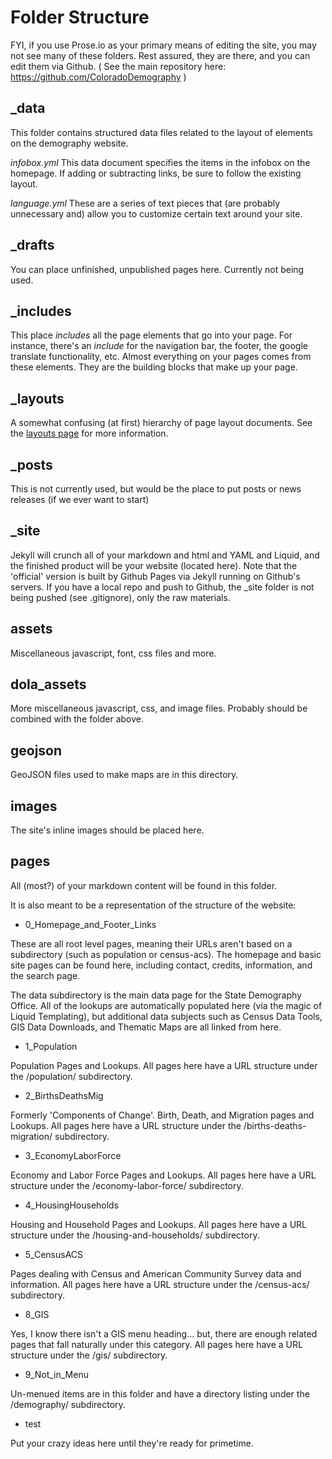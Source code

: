 # Folder Structure

FYI, if you use Prose.io as your primary means of editing the site, you may not see many of these folders.  Rest assured, they are there, and you can edit them via Github.
( See the main repository here: https://github.com/ColoradoDemography )

## \_data

This folder contains structured data files related to the layout of elements on the demography website.

*infobox.yml* This data document specifies the items in the infobox on the homepage.  If adding or subtracting links, be sure to follow the existing layout.

*language.yml* These are a series of text pieces that (are probably unnecessary and) allow you to customize certain text around your site.

## \_drafts

You can place unfinished, unpublished pages here.  Currently not being used.

## \_includes

This place *includes* all the page elements that go into your page.  For instance, there's an *include* for the navigation bar, the footer, the google translate functionality, etc.  Almost everything on your pages comes from these elements.  They are the building blocks that make up your page.

## \_layouts

A somewhat confusing (at first) hierarchy of page layout documents.  See the [layouts page](doc/layouts.md) for more information.

## \_posts

This is not currently used, but would be the place to put posts or news releases (if we ever want to start)

## \_site

Jekyll will crunch all of your markdown and html and YAML and Liquid, and the finished product will be your website (located here).  Note that the 'official' version is built by Github Pages via Jekyll running on Github's servers.  If you have a local repo and push to Github, the \_site folder is not being pushed (see .gitignore), only the raw materials.

## assets

Miscellaneous javascript, font, css files and more.

## dola\_assets

More miscellaneous javascript, css, and image files.  Probably should be combined with the folder above.

## geojson

GeoJSON files used to make maps are in this directory.

## images

The site's inline images should be placed here.

## pages

All (most?) of your markdown content will be found in this folder.  

It is also meant to be a representation of the structure of the website:

- 0\_Homepage\_and\_Footer\_Links

These are all root level pages, meaning their URLs aren't based on a subdirectory (such as population or census-acs).  The homepage and basic site pages can be found here, including contact, credits, information, and the search page.  

The data subdirectory is the main data page for the State Demography Office.  All of the lookups are automatically populated here (via the magic of Liquid Templating), but additional data subjects such as Census Data Tools, GIS Data Downloads, and Thematic Maps are all linked from here.

- 1\_Population

Population Pages and Lookups.  All pages here have a URL structure under the /population/ subdirectory.

- 2\_BirthsDeathsMig

Formerly 'Components of Change'.  Birth, Death, and Migration pages and Lookups.  All pages here have a URL structure under the /births-deaths-migration/ subdirectory.

- 3\_EconomyLaborForce

Economy and Labor Force Pages and Lookups.  All pages here have a URL structure under the /economy-labor-force/ subdirectory.

- 4\_HousingHouseholds

Housing and Household Pages and Lookups.  All pages here have a URL structure under the /housing-and-households/ subdirectory.

- 5\_CensusACS

Pages dealing with Census and American Community Survey data and information.  All pages here have a URL structure under the /census-acs/ subdirectory.

- 8\_GIS

Yes, I know there isn't a GIS menu heading... but, there are enough related pages that fall naturally under this category.  All pages here have a URL structure under the /gis/ subdirectory.

- 9\_Not\_in\_Menu

Un-menued items are in this folder and have a directory listing under the /demography/ subdirectory.

- test

Put your crazy ideas here until they're ready for primetime.

